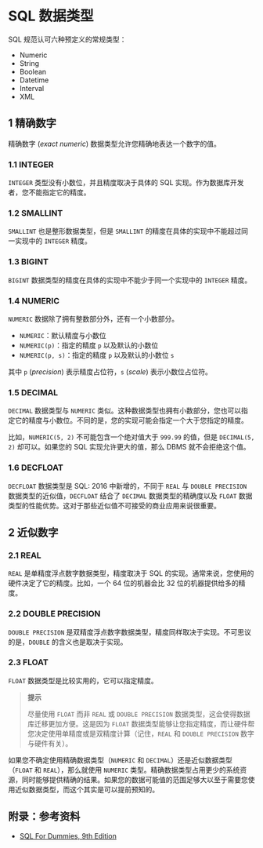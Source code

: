 # SQL 数据类型

SQL 规范认可六种预定义的常规类型：

- Numeric
- String
- Boolean
- Datetime
- Interval
- XML

## 1 精确数字

精确数字 (_exact numeric_) 数据类型允许您精确地表达一个数字的值。

### 1.1 INTEGER

`INTEGER` 类型没有小数位，并且精度取决于具体的 SQL 实现。作为数据库开发者，您不能指定它的精度。

### 1.2 SMALLINT

`SMALLINT` 也是整形数据类型，但是 `SMALLINT` 的精度在具体的实现中不能超过同一实现中的 `INTEGER` 精度。

### 1.3 BIGINT

`BIGINT` 数据类型的精度在具体的实现中不能少于同一个实现中的 `INTEGER` 精度。

### 1.4 NUMERIC

`NUMERIC` 数据除了拥有整数部分外，还有一个小数部分。

- `NUMERIC`：默认精度与小数位
- `NUMERIC(p)`：指定的精度 `p` 以及默认的小数位
- `NUMERIC(p, s)`：指定的精度 `p` 以及默认的小数位 `s`

其中 `p` (_precision_) 表示精度占位符，`s` (_scale_) 表示小数位占位符。

### 1.5 DECIMAL

`DECIMAL` 数据类型与 `NUMERIC` 类似。这种数据类型也拥有小数部分，您也可以指定它的精度与小数位。不同的是，您的实现可能会指定一个大于您指定的精度。

比如，`NUMERIC(5, 2)` 不可能包含一个绝对值大于 `999.99` 的值，但是 `DECIMAL(5, 2)` 却可以。如果您的 SQL 实现允许更大的值，那么 DBMS 就不会拒绝这个值。

### 1.6 DECFLOAT

`DECFLOAT` 数据类型是 SQL: 2016 中新增的，不同于 `REAL` 与 `DOUBLE PRECISION` 数据类型的近似值，`DECFLOAT` 结合了 `DECIMAL` 数据类型的精确度以及 `FLOAT` 数据类型的性能优势。这对于那些近似值不可接受的商业应用来说很重要。

## 2 近似数字

### 2.1 REAL

`REAL` 是单精度浮点数字数据类型，精度取决于 SQL 的实现。通常来说，您使用的硬件决定了它的精度。比如，一个 64 位的机器会比 32 位的机器提供给多的精度。

### 2.2 DOUBLE PRECISION

`DOUBLE PRECISION` 是双精度浮点数字数据类型，精度同样取决于实现。不可思议的是，`DOUBLE` 的含义也是取决于实现。

### 2.3 FLOAT

`FLOAT` 数据类型是比较实用的，它可以指定精度。

> **提示**
>
> 尽量使用 `FLOAT` 而非 `REAL` 或 `DOUBLE PRECISION` 数据类型，这会使得数据库迁移更加方便。这是因为 `FLOAT` 数据类型能够让您指定精度，而让硬件帮您决定使用单精度或是双精度计算（记住，`REAL` 和 `DOUBLE PRECISION` 数字与硬件有关）。

如果您不确定使用精确数据类型（`NUMERIC` 和 `DECIMAL`）还是近似数据类型（`FLOAT` 和 `REAL`），那么就使用 `NUMERIC` 类型。精确数据类型占用更少的系统资源，同时能够提供精确的结果。如果您的数据可能值的范围足够大以至于需要您使用近似数据类型，而这个其实是可以提前预知的。

## 附录：参考资料

- [SQL For Dummies, 9th Edition](https://www.dummies.com/store/product/SQL-For-Dummies-9th-Edition.productCd-1119527074.html#)
